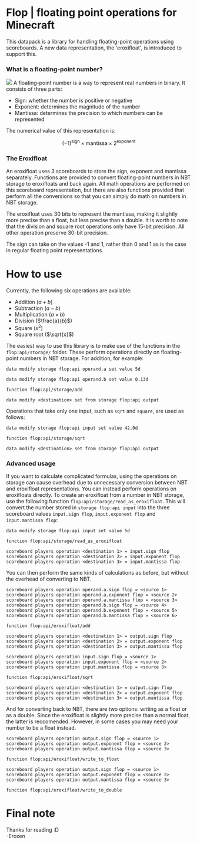 # Flop | floating point operations for Minecraft
This datapack is a library for handling floating-point operations using scoreboards. A new data representation, the 'eroxifloat', is introduced to support this.

### What is a floating-point number?
<img src="https://media.geeksforgeeks.org/wp-content/uploads/Single-Precision-IEEE-754-Floating-Point-Standard.jpg">
A floating-point number is a way to represent real numbers in binary. It consists of three parts:

- Sign: whether the number is positive or negative
- Exponent: determines the magnitude of the number
- Mantissa: determines the precision to which numbers can be represented

The numerical value of this representation is:

$$(-1)^\text{sign} \times \text{mantissa} \times 2^\text{exponent} $$

### The Eroxifloat
An eroxifloat uses 3 scoreboards to store the sign, exponent and mantissa separately. Functions are provided to convert floating-point numbers in NBT storage to eroxifloats and back again. All math operations are performed on this scoreboard representation, but there are also functions provided that perform all the conversions so that you can simply do math on numbers in NBT storage.

The eroxifloat uses 30 bits to represent the mantissa, making it slightly more precise than a float, but less precise than a double. It is worth to note that the division and square root operations only have 15-bit precision. All other operation preserve 30-bit precision.

The sign can take on the values -1 and 1, rather than 0 and 1 as is the case in regular floating point representations.

# How to use
Currently, the following six operations are available:

- Addition ($a + b$)
- Subtraction ($a - b$)
- Multiplication ($a \times b$)
- Division ($\frac{a}{b}$)
- Square ($x^2$)
- Square root ($\sqrt{x}$)

The easiest way to use this library is to make use of the functions in the `flop:api/storage/` folder. These perform operations directly on floating-point numbers in NBT storage. For addition, for example:

```
data modify storage flop:api operand.a set value 5d

data modify storage flop:api operand.b set value 0.13d

function flop:api/storage/add

data modify <destination> set from storage flop:api output
```

Operations that take only one input, such as `sqrt` and `square`, are used as follows:

```
data modify storage flop:api input set value 42.0d

function flop:api/storage/sqrt

data modify <destination> set from storage flop:api output
```

### Advanced usage
If you want to calculate complicated formulas, using the operations on storage can cause overhead due to unnecessary conversion between NBT and eroxifloat representations. You can instead perform operations on eroxifloats directly. To create an eroxifloat from a number in NBT storage, use the following function `flop:api/storage/read_as_eroxifloat`. This will convert the number stored in `storage flop:api input` into the three scoreboard values `input.sign flop`, `input.exponent flop` and `input.mantissa flop`:
```
data modify storage flop:api input set value 5d

function flop:api/storage/read_as_eroxifloat

scoreboard players operation <destination 1> = input.sign flop
scoreboard players operation <destination 2> = input.exponent flop
scoreboard players operation <destination 3> = input.mantissa flop
```

You can then perform the same kinds of calculations as before, but without the overhead of converting to NBT.

```
scoreboard players operation operand.a.sign flop = <source 1>
scoreboard players operation operand.a.exponent flop = <source 2>
scoreboard players operation operand.a.mantissa flop = <source 3>
scoreboard players operation operand.b.sign flop = <source 4>
scoreboard players operation operand.b.exponent flop = <source 5>
scoreboard players operation operand.b.mantissa flop = <source 6>

function flop:api/eroxifloat/add

scoreboard players operation <destination 1> = output.sign flop
scoreboard players operation <destination 2> = output.exponent flop
scoreboard players operation <destination 3> = output.mantissa flop
```

```
scoreboard players operation input.sign flop = <source 1>
scoreboard players operation input.exponent flop = <source 2>
scoreboard players operation input.mantissa flop = <source 3>

function flop:api/eroxifloat/sqrt

scoreboard players operation <destination 1> = output.sign flop
scoreboard players operation <destination 2> = output.exponent flop
scoreboard players operation <destination 3> = output.mantissa flop
```

And for converting back to NBT, there are two options: writing as a float or as a double. Since the eroxifloat is slightly more precise than a normal float, the latter is reccomended. However, in some cases you may need your number to be a float instead.
```
scoreboard players operation output.sign flop = <source 1>
scoreboard players operation output.exponent flop = <source 2>
scoreboard players operation output.mantissa flop = <source 3>

function flop:api/eroxifloat/write_to_float
```
```
scoreboard players operation output.sign flop = <source 1>
scoreboard players operation output.exponent flop = <source 2>
scoreboard players operation output.mantissa flop = <source 3>

function flop:api/eroxifloat/write_to_double
```

# Final note
Thanks for reading :D\
-Eroxen